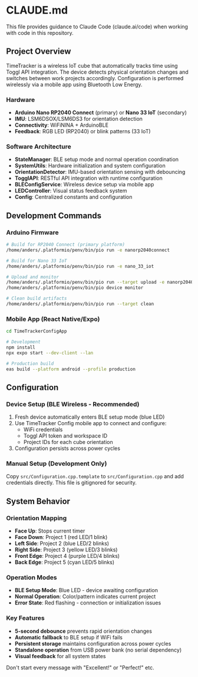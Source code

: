 # CLAUDE.md

This file provides guidance to Claude Code (claude.ai/code) when working with code in this repository.

## Project Overview

TimeTracker is a wireless IoT cube that automatically tracks time using Toggl API integration. The device detects physical orientation changes and switches between work projects accordingly. Configuration is performed wirelessly via a mobile app using Bluetooth Low Energy.

### Hardware
- **Arduino Nano RP2040 Connect** (primary) or **Nano 33 IoT** (secondary)
- **IMU**: LSM6DSOX/LSM6DS3 for orientation detection
- **Connectivity**: WiFiNINA + ArduinoBLE
- **Feedback**: RGB LED (RP2040) or blink patterns (33 IoT)

### Software Architecture
- **StateManager**: BLE setup mode and normal operation coordination
- **SystemUtils**: Hardware initialization and system configuration
- **OrientationDetector**: IMU-based orientation sensing with debouncing
- **TogglAPI**: RESTful API integration with runtime configuration
- **BLEConfigService**: Wireless device setup via mobile app
- **LEDController**: Visual status feedback system
- **Config**: Centralized constants and configuration

## Development Commands

### Arduino Firmware
```bash
# Build for RP2040 Connect (primary platform)
/home/anders/.platformio/penv/bin/pio run -e nanorp2040connect

# Build for Nano 33 IoT
/home/anders/.platformio/penv/bin/pio run -e nano_33_iot

# Upload and monitor
/home/anders/.platformio/penv/bin/pio run --target upload -e nanorp2040connect
/home/anders/.platformio/penv/bin/pio device monitor

# Clean build artifacts
/home/anders/.platformio/penv/bin/pio run --target clean
```

### Mobile App (React Native/Expo)
```bash
cd TimeTrackerConfigApp

# Development
npm install
npx expo start --dev-client --lan

# Production build
eas build --platform android --profile production
```

## Configuration

### Device Setup (BLE Wireless - Recommended)
1. Fresh device automatically enters BLE setup mode (blue LED)
2. Use TimeTracker Config mobile app to connect and configure:
   - WiFi credentials
   - Toggl API token and workspace ID
   - Project IDs for each cube orientation
3. Configuration persists across power cycles

### Manual Setup (Development Only)
Copy `src/Configuration.cpp.template` to `src/Configuration.cpp` and add credentials directly. This file is gitignored for security.

## System Behavior

### Orientation Mapping
- **Face Up**: Stops current timer
- **Face Down**: Project 1 (red LED/1 blink)
- **Left Side**: Project 2 (blue LED/2 blinks)
- **Right Side**: Project 3 (yellow LED/3 blinks)
- **Front Edge**: Project 4 (purple LED/4 blinks)
- **Back Edge**: Project 5 (cyan LED/5 blinks)

### Operation Modes
- **BLE Setup Mode**: Blue LED - device awaiting configuration
- **Normal Operation**: Color/pattern indicates current project
- **Error State**: Red flashing - connection or initialization issues

### Key Features
- **5-second debounce** prevents rapid orientation changes
- **Automatic fallback** to BLE setup if WiFi fails
- **Persistent storage** maintains configuration across power cycles
- **Standalone operation** from USB power bank (no serial dependency)
- **Visual feedback** for all system states

Don't start every message with "Excellent!" or "Perfect!" etc.